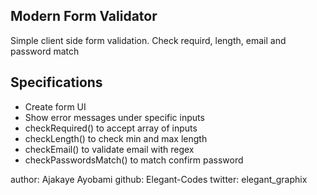 ## Modern Form Validator 
Simple client side form validation. Check requird, length, email and password match

## Specifications

- Create form UI
- Show error messages under specific inputs
- checkRequired() to accept array of inputs
- checkLength() to check min and max length
- checkEmail() to validate email with regex
- checkPasswordsMatch() to match confirm password

author: Ajakaye Ayobami
github: Elegant-Codes
twitter: elegant_graphix
